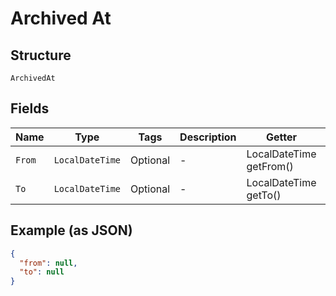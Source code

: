 
# Archived At

## Structure

`ArchivedAt`

## Fields

| Name | Type | Tags | Description | Getter | Setter |
|  --- | --- | --- | --- | --- | --- |
| `From` | `LocalDateTime` | Optional | - | LocalDateTime getFrom() | setFrom(LocalDateTime from) |
| `To` | `LocalDateTime` | Optional | - | LocalDateTime getTo() | setTo(LocalDateTime to) |

## Example (as JSON)

```json
{
  "from": null,
  "to": null
}
```

